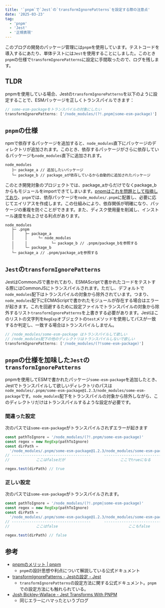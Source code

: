 ```yaml
---
title: '`pnpm`で`Jest`の`transformIgnorePatterns`を設定する際の注意点'
date: '2025-03-23'
tag:
  - 'pnpm'
  - 'Jest'
  - '正規表現'
---
```


このブログの開発のパッケージ管理には`pnpm`を使用しています。テストコードを導入するにあたり、単体テストには`Jest`を使用することにしました。このとき`pnpm`の仕様で`transformIgnorePatterns`に設定に手間取ったので、ログを残します。

## TLDR

pnpmを使用している場合、Jestの`transformIgnorePatterns`を以下のように設定することで、ESMパッケージを正しくトランスパイルできます：

```ts
// some-esm-packageをトランスパイルの対象にしたい
transformIgnorePatterns: ['/node_modules/(?!.pnpm|some-esm-package)']
```

## `pnpm`の仕様

npmで依存するパッケージを追加すると、`node_modules`直下にパッケージのディレクトリが追加されます。このとき、依存するパッケージがさらに依存しているパッケージも`node_modules`直下に追加されます。

```
node_modules
   ├─ package_a // 追加したいパッケージ
   └─ package_b // package_aが依存しているから自動的に追加されたパッケージ
```

このとき開発対象のプロジェクトでは、package_aからだけでなくpackage_bからもモジュールをimportできてしまいます。[pnpmはこれを問題として指摘しており](https://pnpm.io/ja/motivation#%E3%83%95%E3%83%A9%E3%83%83%E3%83%88%E3%81%A7%E3%81%AF%E3%81%AA%E3%81%84-node_modules-%E3%83%87%E3%82%A3%E3%83%AC%E3%82%AF%E3%83%88%E3%83%AA%E3%81%AE%E4%BD%9C%E6%88%90)、`pnpm`では、依存パッケージを`node_modules/.pnpm`に配置し、必要に応じてエイリアスを作成します。この仕組みにより、依存関係が明確になり、パッケージの重複を防ぐことができます。また、ディスク使用量を削減し、インストール速度を向上させる利点があります。

```
node_modules
   ├─ .pnpm
   │     ├─ package_a
   │     │     └─ node_modules
   │     │           └─ package_b // .pnpm/package_bを参照する
   │     └─ package_b
   └─ package_a // .pnpm/package_aを参照する
```

## `Jest`の`transformIgnorePatterns`

JestはCommonJSで書かれており、ESMAScriptで書かれたコードをテストする際にはCommonJSにトランスパイルされます。ただし、デフォルトで`node_modules`配下はトランスパイルの対象から除外されています。つまり、`node_modules`配下にECMAScriptで書かれたモジュールが存在する場合はエラーが起きます。これを回避するために設定ファイルでトランスパイルの対象から除外するリスト`transformIgnorePatterns`を上書きする必要があります。Jestはこのリストの文字列を`RegExp`オブジェクトの`test`メソッドを使用してパスが一致するか判定し、一致する場合はトランスパイルしません。

```ts
// /node_modules/some-esm-package はトランスパイルして欲しい
// /node_modules配下の他のディレクトリはトランスパイルしないで欲しい
transformIgnorePatterns: ['/node_modules/(?!some-esm-package)']
```

## `pnpm`の仕様を加味した`Jest`の`transformIgnorePatterns`

pnpmを使用してESMで書かれたパッケージ`some-esm-package`を追加したとき、Jestでトランスパイルして欲しいディレクトリのパスは`node_modules/.pnpm/some-esm-package@1.2.3/node_modules/some-esm-package`です。`node_modules`配下をトランスパイルの対象から除外しながら、このディレクトリだけはトランスパイルするような設定が必要です。

### 間違った設定

次のパスでは`some-esm-package`がトランスパイルされずエラーが起きます

```ts
const pathToIgnore = '/node_modules/(?!.pnpm/some-esm-package)'
const regex = new RegExp(pathToIgnore)
const dirPath =
  '/node_modules/.pnpm/some-esm-package@1.2.3/node_modules/some-esm-package'
// ------------------------------------      ------------------------------
//            ここはfalseだが                         ここでtrueになる

regex.test(dirPath) // true
```

### 正しい設定

次のパスでは`some-esm-package`がトランスパイルされます。

```ts
const pathToIgnore = '/node_modules/(?!.pnpm|some-esm-package)'
const regex = new RegExp(pathToIgnore)
const dirPath =
  '/node_modules/.pnpm/some-esm-package@1.2.3/node_modules/some-esm-package'
// ------------------------------------      ------------------------------
//            ここはfalse                         　　　  ここもfalse

regex.test(dirPath) // false
```

## 参考

- [pnpmのメリット | pnpm](https://pnpm.io/ja/motivation)
  - `pnpm`の設計思想や利点について解説している公式ドキュメント
- [transformIgnorePatterns - Jestの設定 - Jest](https://jestjs.io/ja/docs/configuration#transformignorepatterns-arraystring)
  - `transformIgnorePatterns`の設定方法に関する公式ドキュメント。`pnpm`での設定方法にも触れられている。
- [Josh Bickley-Wallace - Jest Transforms With PNPM](https://jaybeeuu.dev/blog/jest-transforms)
  - 同じエラーにハマったというブログ
